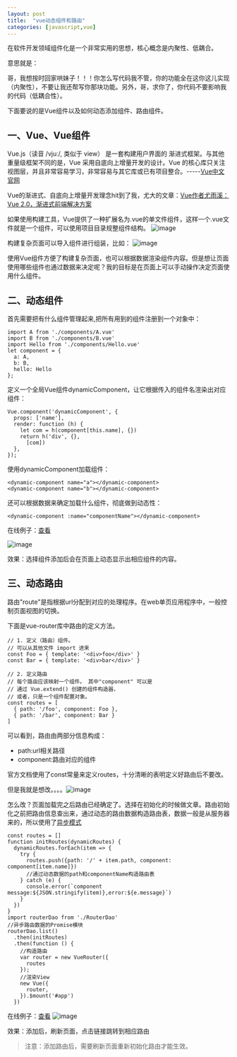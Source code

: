 ```yaml
---
layout: post
title:  "vue动态组件和路由"
categories: [javascript,vue]
---
```


在软件开发领域组件化是一个非常实用的思想，核心概念是内聚性、低耦合。

意思就是：

哥，我想按时回家哄妹子！！！你怎么写代码我不管，你的功能全在这你这儿实现（内聚性），不要让我还帮写你那块功能。另外，哥，求你了，你代码不要影响我的代码（低耦合性）。

下面要说的是Vue组件以及如何动态添加组件、路由组件。

## 一、Vue、Vue组件
Vue.js（读音 /vjuː/, 类似于 view） 是一套构建用户界面的 渐进式框架。与其他重量级框架不同的是，Vue 采用自底向上增量开发的设计。Vue 的核心库只关注视图层，并且非常容易学习，非常容易与其它库或已有项目整合。-----<a href='http://cn.vuejs.org/'>Vue中文官网</a>

Vue的渐进式、自底向上增量开发理念hit到了我，尤大的文章：<a href='http://mp.weixin.qq.com/s?__biz=MzIwNjQwMzUwMQ==&mid=2247484393&idx=1&sn=142b8e37dfc94de07be211607e468030&chksm=9723612ba054e83db6622a891287af119bb63708f1b7a09aed9149d846c9428ad5abbb822294&mpshare=1&scene=1&srcid=1026oUz3521V74ua0uwTcIWa&from=groupmessage&isappinstalled=0#wechat_redirect&utm_source=tuicool&utm_medium=referral'>Vue作者尤雨溪：Vue 2.0，渐进式前端解决方案</a>


如果使用构建工具，Vue提供了一种扩展名为.vue的单文件组件，这样一个.vue文件就是一个组件，可以使用项目目录规整组件结构。
![image](/asserts/201701/vue-component.png)

构建复杂页面可以导入组件进行组装，比如：
![image](/asserts/201701/vue-page.png)

使用Vue组件方便了构建复杂页面，也可以根据数据渲染组件内容。但是想让页面使用哪些组件也通过数据来决定呢？我的目标是在页面上可以手动操作决定页面使用什么组件。

## 二、动态组件
首先需要把有什么组件管理起来,把所有用到的组件注册到一个对象中：

```
import A from './components/A.vue'
import B from './components/B.vue'
import Hello from './components/Hello.vue'
let component = {
  a: A,
  b: B,
  hello: Hello
};
```

定义一个全局Vue组件dynamicComponent，让它根据传入的组件名渲染出对应组件：

```
Vue.component('dynamicComponent', {
  props: ['name'],
  render: function (h) {
    let com = h(component[this.name], {})
    return h('div', {},
      [com])
  },
});
```

使用dynamicComponent加载组件：

```
<dynamic-component name="a"></dynamic-component>
<dynamic-component name="b"></dynamic-component>
```

还可以根据数据来确定加载什么组件，彻底做到动态性：
```
<dynamic-component :name="componentName"></dynamic-component>
```

在线例子：<a href='/asserts/201701/vue-dynamic/index.html#/component'>查看</a>

![image](/asserts/201701/vue-dynamic/vue-component-result.png)

效果：选择组件添加后会在页面上动态显示出相应组件的内容。

## 三、动态路由

路由"route"是指根据url分配到对应的处理程序。在web单页应用程序中，一般控制页面视图的切换。

下面是vue-router库中路由的定义方法。

```
// 1. 定义（路由）组件。
// 可以从其他文件 import 进来
const Foo = { template: '<div>foo</div>' }
const Bar = { template: '<div>bar</div>' }

// 2. 定义路由
// 每个路由应该映射一个组件。 其中"component" 可以是
// 通过 Vue.extend() 创建的组件构造器，
// 或者，只是一个组件配置对象。
const routes = [
  { path: '/foo', component: Foo },
  { path: '/bar', component: Bar }
]
```

可以看到，路由由两部分信息构成：
- path:url相关路径
- component:路由对应的组件

官方文档使用了const常量来定义routes，十分清晰的表明定义好路由后不要改。

但是我就是想改。。。。![image](/asserts/201701/bz-face.png)

怎么改？页面加载完之后路由已经确定了。选择在初始化的时候做文章。路由初始化之前把路由信息查出来，通过动态的路由数据构造路由表，数据一般是从服务器来的，所以使用了<a href='http://fruitsandwich.github.io/promise-summary/'>异步模式</a>

```
const routes = []
function initRoutes(dynamicRoutes) {
  dynamicRoutes.forEach(item => {
    try {
      routes.push({path: '/' + item.path, component: component[item.name]})
      //通过动态数据的path和componentName构造路由表
    } catch (e) {
      console.error(`component message:${JSON.stringify(item)},error:${e.message}`)
    }
  })
}
import routerDao from './RouterDao'
//异步路由数据的Promise模块
routerDao.list()
  .then(initRoutes)
  .then(function () {
    //构造路由
    var router = new VueRouter({
      routes
    });
    //渲染View
    new Vue({
      router,
    }).$mount('#app')
  })

```

在线例子：<a href='/asserts/201701/vue-dynamic/index.html#/'>查看</a>
![image](/asserts/201701/vue-dynamic/vue-page-result.png)


效果：添加后，刷新页面，点击链接跳转到相应路由
> 注意：添加路由后，需要刷新页面重新初始化路由才能生效。
